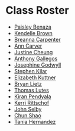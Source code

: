 

# Class Roster

* [Paisley Benaza](https://ds4ps.github.io/Data-Science-Class/MISC/bios_lab_01/lab-01-benaza.html)  
* [Kendelle Brown](https://ds4ps.github.io/Data-Science-Class/MISC/bios_lab_01/Lab-01-Brown.html)   
* [Breanna Carpenter](https://ds4ps.github.io/Data-Science-Class/MISC/bios_lab_01/Lab-01-Carpenter.html) 
* [Ann Carver](https://ds4ps.github.io/Data-Science-Class/MISC/bios_lab_01/Lab-01-Carver.html)   
* [Justine Cheung](https://ds4ps.github.io/Data-Science-Class/MISC/bios_lab_01/Lab-01-Cheung.html)  
* [Anthony Gallegos](https://ds4ps.github.io/Data-Science-Class/MISC/bios_lab_01/lab-01-Gallegos.html)  
* [Josephine Godwyll](https://ds4ps.github.io/Data-Science-Class/MISC/bios_lab_01/Lab-01-Godwyll.html)  
* [Stephen Kilar](https://ds4ps.github.io/Data-Science-Class/MISC/bios_lab_01/Lab-01-Kilar.html)  
* [Elizabeth Kuttner](https://ds4ps.github.io/Data-Science-Class/MISC/bios_lab_01/Lab-01-Kuttner.html)  
* [Bryan Lietz](https://ds4ps.github.io/Data-Science-Class/MISC/bios_lab_01/Lab-01-Bryan_Lietz.html)  
* [Thomas Lutes](https://ds4ps.github.io/Data-Science-Class/MISC/bios_lab_01/lab-01-Lutes.html)  
* [Kiran Pendyala](https://ds4ps.github.io/Data-Science-Class/MISC/bios_lab_01/lab-01-Pendyala.html)  
* [Kerri Rittschof](https://ds4ps.github.io/Data-Science-Class/MISC/bios_lab_01/Lab-01-RittschofKR.html)  
* [John Selby](https://ds4ps.github.io/Data-Science-Class/MISC/bios_lab_01/lab-01-Selby.html)  
* [Chun Shao](https://ds4ps.github.io/Data-Science-Class/MISC/bios_lab_01/lab-01-Chun.html)  
* [Tania Hernandez](https://ds4ps.github.io/Data-Science-Class/MISC/bios_lab_01/Lab-01-Hernandez.html) 



